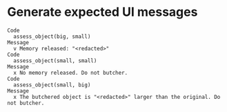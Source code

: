 # Generate expected UI messages

    Code
      assess_object(big, small)
    Message
      v Memory released: "<redacted>"
    Code
      assess_object(small, small)
    Message
      x No memory released. Do not butcher.
    Code
      assess_object(small, big)
    Message
      x The butchered object is "<redacted>" larger than the original. Do not butcher.

